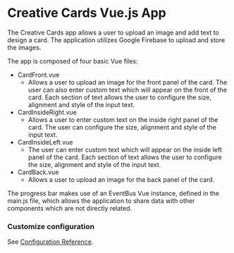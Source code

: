 # Creative Cards Vue.js App

The Creative Cards app allows a user to upload an image and add text to design a card. The application utilizes Google Firebase to upload
and store the images.

The app is composed of four basic Vue files:
* CardFront.vue
    * Allows a user to upload an image for the front panel of the card. The user can also enter custom text which will appear on the front of the
    card. Each section of text allows the user to configure the size, alignment and style of the input text.
* CardInsideRight.vue
    * Allows a user to enter custom text on the inside right panel of the card. The user can configure the size,
     alignment and style of the input text.
* CardInsideLeft.vue
    * The user can enter custom text which will appear on the inside left panel of the card. Each section of text allows the user to
    configure the size, alignment and style of the input text.
* CardBack.vue
    *  Allows a user to upload an image for the back panel of the card.

The progress bar makes use of an EventBus Vue instance, defined in the main.js file, which allows the application to share data with other
components which are not directly related.


### Customize configuration
See [Configuration Reference](https://cli.vuejs.org/config/).
